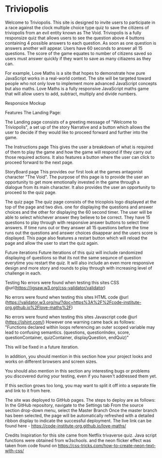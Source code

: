 # Triviopolis
Welcome to Triviopolis. This site is designed to invite users to participate in a race against the clock multiple choice type quiz to save the citizens of triviopolis from an evil entity known as The Void. Triviopolis is a fully responsize quiz that allows users to see the question above 4 buttons containing 4 possible answers to each question. As soon as one question is answers another will appear. Users have 60 seconds to answer all 15 questions. The score of the game equates to number of citizens saved so users must answer quickly if they want to save as many citiazens as they can. 

For example, Love Maths is a site that hopes to demonstrate how pure JavaScript works in a real-world context. The site will be targeted toward people who not only love to implement more advanced JavaScript concepts but also maths. Love Maths is a fully responsive JavaScript maths game that will allow users to add, subtract, multiply and divide numbers.

Responsice Mockup

Features
The Landing Page:

The Landing page consists of a greeting message of "Welcome to Triviopolis", a set up of the story Narrative and a button which allows the user to decide if they would like to proceed forward and further into the game.

The Instructions page
This gives the user a breakdown of what is required of them to play the game and how the game will respond if they carry out those required actions. It also features a button where the user can click to proceed forward to the next page.

StoryBoard page
This provides our first look at the games antagonist character "The Void". The purpose of this page is to provide the user an opportunity to get more emotionally invested in the game through a dialogue from its main character. It also provides the user an opportunity to proceed to the quiz page. 

The quiz page
The quiz page consists of the tricoplois logo displayed at the top of the page and two divs. one for displaying the questions and answer choices and the other for displaying the 60 second timer. The user will be able to select whichever answer they believe to be correct. They have 15 questions to play through with responsive answer buttons to select their answers. If time runs out or they answer all 15 questions before the time runs out the questions and answer choices disappear and the users score is displayed. This page also features a restart button which will reload the page and allow the user to start the quiz again. 

Future iterations
Future iterations of this quiz will include randomized displaying of questions so that its not the same sequnce of question everytime you restart the quiz.
It will also include an even more responsive design and more story and rounds to play through with increasing level of challenge in each.

Testing
No errors were found when testing this sites CSS @url(https://jigsaw.w3.org/css-validator/validator)

No errors were found when testing this sites HTML code @url (https://validator.w3.org/nu/?doc=https%3A%2F%2Fcode-institute-org.github.io%2Flove-maths%2F)

No errors were found when testing this sites Javascript code @url (https://jshint.com/)
However one warning came back as follows: 	"Functions declared within loops referencing an outer scoped variable may lead to confusing semantics. (questions, questionIndex, score, questionContainer, quizContainer, displayQuestion, endQuiz)"

This will be fixed in a future iteration.

In addition, you should mention in this section how your project looks and works on different browsers and screen sizes.

You should also mention in this section any interesting bugs or problems you discovered during your testing, even if you haven't addressed them yet.

If this section grows too long, you may want to split it off into a separate file and link to it from here.



The site was deployed to GitHub pages. The steps to deploy are as follows:
In the GitHub repository, navigate to the Settings tab
From the source section drop-down menu, select the Master Branch
Once the master branch has been selected, the page will be automatically refreshed with a detailed ribbon display to indicate the successful deployment.
The live link can be found here - https://code-institute-org.github.io/love-maths/

Credits
Inspiration for this site came from Netflix trivaverse quiz. 
Java script functions were obtained from w3schools. 
and the neon flicker effect was taken from code found on https://css-tricks.com/how-to-create-neon-text-with-css/